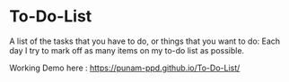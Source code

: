 # To-Do-List
A list of the tasks that you have to do, or things that you want to do: Each day I try to mark off as many items on my to-do list as possible.

Working Demo here : https://punam-ppd.github.io/To-Do-List/
